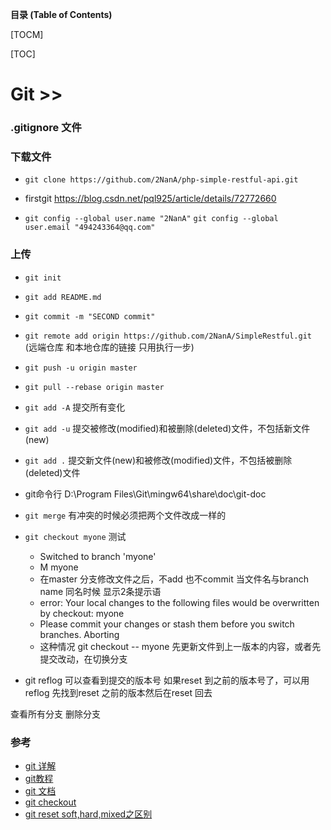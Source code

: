 **目录 (Table of Contents)**

[TOCM]

[TOC]



# Git >>
### .gitignore 文件

### 下载文件
- `git clone https://github.com/2NanA/php-simple-restful-api.git`

- firstgit
https://blog.csdn.net/pql925/article/details/72772660
- `git config --global user.name "2NanA"`
`git config --global user.email "494243364@qq.com"`

### 上传
- `git init`
- `git add README.md`
- `git commit -m "SECOND commit"`
- `git remote add origin https://github.com/2NanA/SimpleRestful.git `
 (远端仓库 和本地仓库的链接    只用执行一步)
- `git push -u origin master`
- `git pull --rebase origin master`
- `git add -A`  提交所有变化
- `git add -u`  提交被修改(modified)和被删除(deleted)文件，不包括新文件(new)
- `git add .`  提交新文件(new)和被修改(modified)文件，不包括被删除(deleted)文件
- git命令行 D:\Program Files\Git\mingw64\share\doc\git-doc
- `git merge` 有冲突的时候必须把两个文件改成一样的

- `git checkout myone` 测试
  - Switched to branch 'myone'
  - M       myone
  - 在master 分支修改文件之后，不add 也不commit 当文件名与branch name 同名时候 显示2条提示语
  - error: Your local changes to the following files would be overwritten by checkout:
        myone
  - Please commit your changes or stash them before you switch branches.
    Aborting
  - 这种情况  git checkout -- myone 先更新文件到上一版本的内容，或者先提交改动，在切换分支
- git reflog 可以查看到提交的版本号 如果reset 到之前的版本号了，可以用reflog 先找到reset 之前的版本然后在reset 回去

查看所有分支
删除分支

### 参考
- [git 详解](https://blog.csdn.net/chenshun123/article/details/51236423)
- [git教程](https://www.liaoxuefeng.com/wiki/0013739516305929606dd18361248578c67b8067c8c017b000/001373962845513aefd77a99f4145f0a2c7a7ca057e7570000)
- [git 文档](https://git-scm.com/book/zh)
- [git checkout](https://www.cnblogs.com/kuyuecs/p/7111749.html)
- [git reset soft,hard,mixed之区别](https://www.cnblogs.com/kidsitcn/p/4513297.html)

